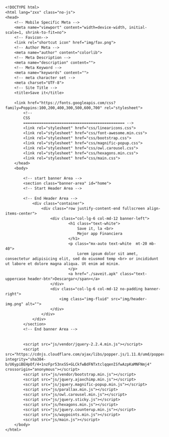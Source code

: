 	<!DOCTYPE html>
	<html lang="zxx" class="no-js">
	<head>
		<!-- Mobile Specific Meta -->
		<meta name="viewport" content="width=device-width, initial-scale=1, shrink-to-fit=no">
		<!-- Favicon-->
		<link rel="shortcut icon" href="img/fav.png">
		<!-- Author Meta -->
		<meta name="author" content="colorlib">
		<!-- Meta Description -->
		<meta name="description" content="">
		<!-- Meta Keyword -->
		<meta name="keywords" content="">
		<!-- meta character set -->
		<meta charset="UTF-8">
		<!-- Site Title -->
		<title>Save it</title>

		<link href="https://fonts.googleapis.com/css?family=Poppins:100,200,400,300,500,600,700" rel="stylesheet"> 
			<!--
			CSS
			============================================= -->
			<link rel="stylesheet" href="css/linearicons.css">
			<link rel="stylesheet" href="css/font-awesome.min.css">
			<link rel="stylesheet" href="css/bootstrap.css">
			<link rel="stylesheet" href="css/magnific-popup.css">				
			<link rel="stylesheet" href="css/owl.carousel.css">
			<link rel="stylesheet" href="css/hexagons.min.css">			
			<link rel="stylesheet" href="css/main.css">
		</head>
		<body>

			<!-- start banner Area -->
			<section class="banner-area" id="home">
			<!-- Start Header Area -->

			<!-- End Header Area -->				
				<div class="container">
					<div class="row justify-content-end fullscreen align-items-center">
						<div class="col-lg-6 col-md-12 banner-left">
								<h1 class="text-white">
									Save it, la <br>
									Mejor app Financiera					
								</h1>
								<p class="mx-auto text-white  mt-20 mb-40">
									Lorem ipsum dolor sit amet, consectetur adipisicing elit, sed do eiusmod temp <br> or incididunt ut labore et dolore magna aliqua. Ut enim ad minim.
								</p>
								<a href="./saveit.apk" class="text-uppercase header-btn">Descargar</span></a>
						</div>
						<div class="col-lg-6 col-md-12 no-padding banner-right">
							<img class="img-fluid" src="img/header-img.png" alt="">
						</div>
					</div>
				</div>
			</section>
			<!-- End banner Area -->	
	

			<script src="js/vendor/jquery-2.2.4.min.js"></script>
			<script src="https://cdnjs.cloudflare.com/ajax/libs/popper.js/1.11.0/umd/popper.min.js" integrity="sha384-b/U6ypiBEHpOf/4+1nzFpr53nxSS+GLCkfwBdFNTxtclqqenISfwAzpKaMNFNmj4" crossorigin="anonymous"></script>
			<script src="js/vendor/bootstrap.min.js"></script>
			<script src="js/jquery.ajaxchimp.min.js"></script>
			<script src="js/jquery.magnific-popup.min.js"></script>				
			<script src="js/parallax.min.js"></script>			
			<script src="js/owl.carousel.min.js"></script>			
			<script src="js/jquery.sticky.js"></script>
			<script src="js/hexagons.min.js"></script>
			<script src="js/jquery.counterup.min.js"></script>
			<script src="js/waypoints.min.js"></script>				
			<script src="js/main.js"></script>	
		</body>
	</html>
